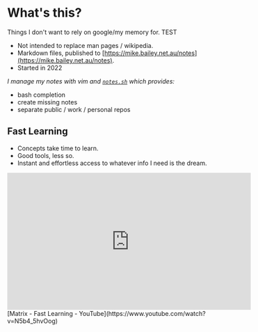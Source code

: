 # What's this?

Things I don't want to rely on google/my memory for. TEST

- Not intended to replace man pages / wikipedia.
- Markdown files, published to [https://mike.bailey.net.au/notes](https://mike.bailey.net.au/notes).
- Started in 2022

*I manage my notes with vim and [`notes.sh`](https://github.com/mbailey/notes/blob/master/notes.sh) which provides:*

- bash completion
- create missing notes
- separate public / work / personal repos

## Fast Learning

- Concepts take time to learn.
- Good tools, less so.
- Instant and effortless access to whatever info I need is the dream.

<iframe width="560" height="315" src="https://www.youtube.com/embed/N5b4_5hvOog" title="YouTube video player" frameborder="0" allow="accelerometer; autoplay; clipboard-write; encrypted-media; gyroscope; picture-in-picture" allowfullscreen></iframe>
 [Matrix - Fast Learning - YouTube](https://www.youtube.com/watch?v=N5b4_5hvOog)
